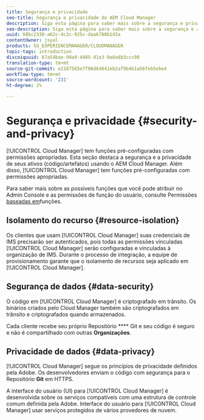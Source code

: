 ```yaml
---
title: Segurança e privacidade
seo-title: Segurança e privacidade do AEM Cloud Manager
description: Siga esta página para saber mais sobre a segurança e privacidade de seus ativos (código/artefatos).
seo-description: Siga esta página para saber mais sobre a segurança e a privacidade de seus ativos (código/artefatos) usando o AEM Cloud Manager.
uuid: 68bc2330-a62c-4c2c-925c-daa6788b143a
contentOwner: jsyal
products: SG_EXPERIENCEMANAGER/CLOUDMANAGER
topic-tags: introduction
discoiquuid: 67a54bae-99a9-4405-91e3-9a0a8b3ccc98
translation-type: tm+mt
source-git-commit: e2187565e7f06d64841eb2af9b4b1a56feb5ebe4
workflow-type: tm+mt
source-wordcount: '231'
ht-degree: 2%

---
```



# Segurança e privacidade {#security-and-privacy}

[!UICONTROL Cloud Manager] tem funções pré-configuradas com permissões apropriadas. Esta seção destaca a segurança e a privacidade de seus ativos (código/artefatos) usando o AEM Cloud Manager. Além disso, [!UICONTROL Cloud Manager] tem funções pré-configuradas com permissões apropriadas.

Para saber mais sobre as possíveis funções que você pode atribuir no Admin Console e as permissões de função do usuário, consulte Permissões [baseadas em](/help/using/role-based-permissions.md)funções.


## Isolamento do recurso {#resource-isolation}

Os clientes que usam [!UICONTROL Cloud Manager] suas credenciais de IMS precisarão ser autenticados, pois todas as permissões vinculadas [!UICONTROL Cloud Manager] serão configuradas e vinculadas à organização de IMS. Durante o processo de integração, a equipe de provisionamento garante que o isolamento de recursos seja aplicado em [!UICONTROL Cloud Manager].

## Segurança de dados {#data-security}

O código em [!UICONTROL Cloud Manager] é criptografado em trânsito. Os binários criados pelo Cloud Manager também são criptografados em trânsito e criptografados quando armazenados.

Cada cliente recebe seu próprio Repositório **** Git e seu código é seguro e não é compartilhado com outras **Organizações**.

## Privacidade de dados {#data-privacy}

[!UICONTROL Cloud Manager] segue os princípios de privacidade definidos pela Adobe. Os desenvolvedores enviam o código com segurança para o Repositório **Git** em HTTPS.

A interface do usuário (UI) para [!UICONTROL Cloud Manager] é desenvolvida sobre os serviços compatíveis com uma estrutura de controle comum definida pela Adobe. Interface do usuário para [!UICONTROL Cloud Manager] usar serviços protegidos de vários provedores de nuvem.
